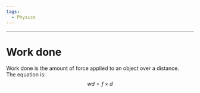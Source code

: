 ```yaml
---
tags:
  - Physics
---
```

---  
# Work done  
Work done is the amount of force applied to an object over a distance.  
The equation is:  
$$wd=f\times{d}$$  
